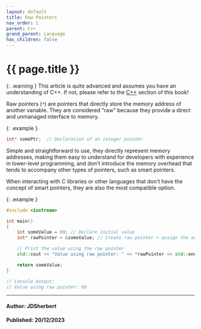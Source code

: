 ```yaml
---
layout: default
title: Raw Pointers
nav_order: 1
parent: C++
grand_parent: Language
has_children: false
---
```


{{ page.title }}
======================

{: .warning } 
This article is quite advanced and assumes you have an understanding of C++.
If not, please refer to the [C++](/docs/Language/C++/C++.html) section of this book!

Raw pointers (`*`) are pointers that directly store the memory address of another variable. They are considered "raw" because they provide a direct and unmanaged interface to memory.

{: .example }
```cpp
int* somePtr;  // Declaration of an integer pointer
```

Simple and straightforward to use, they directly represent memory addresses, making them easy to understand for developers with experience in lower-level programming, and don't introduce the memory overhead that tends to accompany other types of pointers, such as smart pointers.

When interacting with C libraries or other languages that don't have the concept of smart pointers, they are also the most compatible option.

{: .example }
```cpp
#include <iostream>

int main() 
{
    int someValue = 69; // Declare initial value
    int* rawPointer = &someValue; // Create raw pointer + assign the address of someValue to it

    // Print the value using the raw pointer
    std::cout << "Value using raw pointer: " << *rawPointer << std::endl;

    return someValue;
}

// Console Output: 
// Value using raw pointer: 69
```

---

#### Author: JDSherbert
#### Published: 20/12/2023